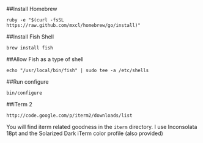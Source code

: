 ##Install Homebrew
```
ruby -e "$(curl -fsSL https://raw.github.com/mxcl/homebrew/go/install)"
```

##Install Fish Shell
```
brew install fish
```

##Allow Fish as a type of shell
```
echo "/usr/local/bin/fish" | sudo tee -a /etc/shells
```

##Run configure
```
bin/configure
```

##iTerm 2
```
http://code.google.com/p/iterm2/downloads/list
```
You will find iterm related goodness in the ```iterm``` directory.
I use Inconsolata 18pt and the Solarized Dark iTerm color profile (also provided)
